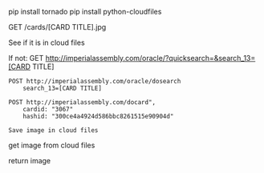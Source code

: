 pip install tornado
pip install python-cloudfiles

GET /cards/[CARD TITLE].jpg

See if it is in cloud files

If not:
    GET http://imperialassembly.com/oracle/?quicksearch=&search_13=[CARD TITLE]

    POST http://imperialassembly.com/oracle/dosearch
        search_13=[CARD TITLE]

    POST http://imperialassembly.com/docard",
        cardid: "3067"
        hashid: "300ce4a4924d586bbc8261515e90904d"

    Save image in cloud files

get image from cloud files

return image